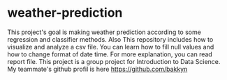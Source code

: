 # weather-prediction
 This project's goal is making weather prediction according to some regression and classifier methods. Also This repository includes how to visualize and analyze a csv file. You can learn how to fill null values and how to change format of date time. For more explanation, you can read report file. This project is a group project for Introduction to Data Science. My teammate's github profil is here https://github.com/bakkyn
